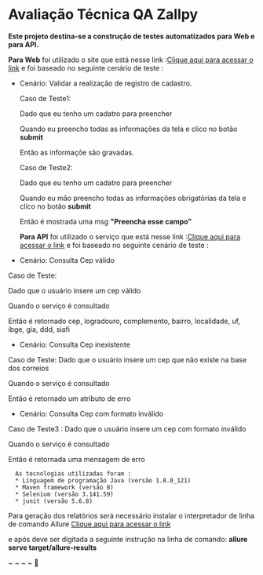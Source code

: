 # Avaliação Técnica QA Zallpy #

**Este projeto destina-se a construção de testes automatizados para Web e para API.**

  **Para Web** foi utilizado o site que está nesse link :[Clique aqui para acessar o link](http://demo.automationtesting.in/Register.html) 
e foi baseado no seguinte cenário de teste :

* Cenário: Validar a realização de registro de cadastro.

   Caso de Teste1:

    Dado que eu tenho um cadatro para preencher

   Quando eu preencho todas as informações da tela e clico no botão **submit**

   Então as informaçõe são gravadas.



   Caso de Teste2:

   Dado que eu tenho um cadatro para preencher

   Quando eu mão preencho todas as informações obrigatórias da tela e clico no botão **submit**

   Então é mostrada uma msg **"Preencha esse campo"**         



  
   **Para API** foi utilizado o serviço que está nesse link :[Clique aqui para acessar o link](https://viacep.com.br) 
e foi baseado no seguinte cenário de teste :

* Cenário: Consulta Cep válido

Caso de Teste:

Dado que o usuário insere um cep válido

Quando o serviço é consultado

Então é retornado cep, logradouro, complemento, bairro, localidade, uf, ibge, gia, ddd, siafi



* Cenário: Consulta Cep inexistente

Caso de Teste: Dado que o usuário insere um cep que não existe na base dos correios

Quando o serviço é consultado

Então é retornado um atributo de erro   


* Cenário: Consulta Cep com formato inválido

Caso de Teste3 : Dado que o usuário insere um cep com formato inválido

Quando o serviço é consultado

Então é retornada uma mensagem de erro                                       

   

      As tecnologias utilizadas foram :
      * Linguagem de programação Java (versão 1.8.0_121)
      * Maven framework (versão 8)
      * Selenium (versão 3.141.59)
      * junit (versão 5.6.8)
      

Para geração dos relatórios será necessário instalar o interpretador de linha de comando Allure [Clique aqui para acessar o link](https://www.swtestacademy.com/allure-report-junit5/)

e após deve ser digitada a seguinte instrução na linha de comando: **allure serve target/allure-results**

~
~
~
~

